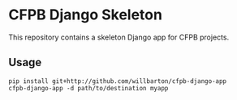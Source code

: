 # CFPB Django Skeleton

This repository contains a skeleton Django app for CFPB projects.

## Usage

```
pip install git+http://github.com/willbarton/cfpb-django-app
cfpb-django-app -d path/to/destination myapp
```

